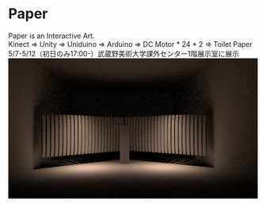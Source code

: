 # Paper 
Paper is an Interactive Art.  
Kinect => Unity => Uniduino => Arduino => DC Motor * 24 * 2 => Toilet Paper  
5/7-5/12（初日のみ17:00-）武蔵野美術大学課外センター1階展示室に展示  
![CG Simulation](https://raw.githubusercontent.com/purinxxx/Paper/master/sim.jpeg)
